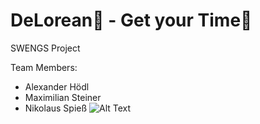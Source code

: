 # DeLorean🍆 - Get your Time💩

SWENGS Project


Team Members:
- Alexander Hödl
- Maximilian Steiner
- Nikolaus Spieß
![Alt Text](https://media.giphy.com/media/BRpMznCmYTiik/giphy.gif)

